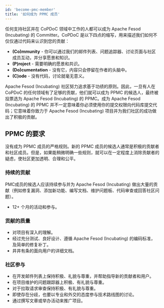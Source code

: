 ```yaml
---
id: 'become-pmc-member'
title: '如何成为 PPMC 成员'
---
```


任何支持社区并在 CoPDoC 领域中工作的人都可以成为 Apache Fesod (Incubating) 的 Committer。CoPDoC 是以下四点的缩写，用来描述我们如何不仅仅通过代码来认识到您的贡献：

- **(Co)mmunity** - 你可以通过我们的邮件列表、问题追踪器、讨论页面与社区成员互动，并分享愿景和知识。
- **(P)roject** - 需要明确的愿景和共识。
- **(Do)cumentation** - 没有它，内容只会停留在作者的头脑中。
- **(C)ode** - 没有代码，讨论就毫无意义。

Apache Fesod (Incubating) 社区努力追求基于功绩的原则。因此，一旦有人在 CoPDoC 的任何领域有了足够的贡献，他们就可以成为 PPMC 的候选人，最终被投票选为 Apache Fesod (Incubating) 的 PPMC。成为 Apache Fesod (Incubating) 的 PPMC 并不一定意味着你必须使用你的提交权限向代码库提交代码；它意味着你致力于 Apache Fesod (Incubating) 项目并为我们社区的成功做出了积极的贡献。

## PPMC 的要求

没有成为 PPMC 成员的严格规则。新的 PPMC 成员的候选人通常是积极的贡献者和社区成员。但是，如果能稍微明确一些规则，就可以在一定程度上消除贡献者的疑虑，使社区更加透明、合理和公平。

### 持续的贡献

PMC成员的候选人应该持续参与并为 Apache Fesod (Incubating) 做出大量的贡献（例如修复漏洞、添加新功能、编写文档、维护问题板、代码审查或回答社区问题）。

- 12+ 个月的活动和参与。

### 贡献的质量

- 对项目有深入的理解。
- 经过充分测试、良好设计、遵循 Apache Fesod (Incubating) 的编码标准，及简单的修复补丁。
- 井井有条的面向用户的详细文档。

### 社区参与

- 在开发邮件列表上保持积极、礼貌与尊重，并帮助指导新的贡献者和用户。
- 在项目维护的问题跟踪器上积极、有礼貌与尊重。
- 对于拉取请求审查保持积极、有礼貌与尊重。
- 即使存在分歧，也要以专业和外交的态度参与技术路线图的讨论。
- 通过撰写文章或举办活动来推广项目。
